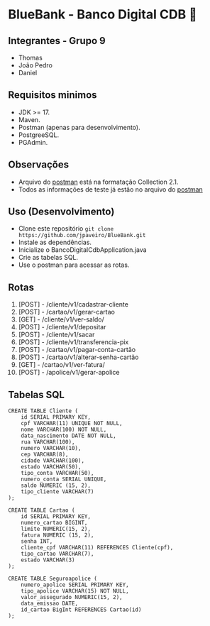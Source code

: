 # BlueBank - Banco Digital CDB 🏦

## Integrantes - Grupo 9
- Thomas
- João Pedro
- Daniel

## Requisitos minimos
- JDK >= 17.
- Maven.
- Postman (apenas para desenvolvimento).
- PostgreeSQL.
- PGAdmin.

## Observações
- Arquivo do [postman](./postman.json) está na formatação Collection 2.1.
- Todos as informações de teste já estão no arquivo do [postman](./postman.json)

## Uso (Desenvolvimento)
- Clone este repositório ```git clone https://github.com/jpaveiro/BlueBank.git```
- Instale as dependências.
- Inicialize o BancoDigitalCdbApplication.java
- Crie as tabelas SQL.
- Use o postman para acessar as rotas.

## Rotas
1. [POST] - /cliente/v1/cadastrar-cliente
1. [POST] - /cartao/v1/gerar-cartao
1. [GET] - /cliente/v1/ver-saldo/
1. [POST] - /cliente/v1/depositar
1. [POST] - /cliente/v1/sacar
1. [POST] - /cliente/v1/transferencia-pix
1. [POST] - /cartao/v1/pagar-conta-cartão
1. [POST] - /cartao/v1/alterar-senha-cartão
1. [GET] - /cartao/v1/ver-fatura/
1. [POST] - /apolice/v1/gerar-apolice

## Tabelas SQL
```
CREATE TABLE Cliente (
	id SERIAL PRIMARY KEY,
	cpf VARCHAR(11) UNIQUE NOT NULL,
	nome VARCHAR(100) NOT NULL,
	data_nascimento DATE NOT NULL,
	rua VARCHAR(100),
	numero VARCHAR(10),
	cep VARCHAR(8),
	cidade VARCHAR(100),
	estado VARCHAR(50),
	tipo_conta VARCHAR(50),
	numero_conta SERIAL UNIQUE,
	saldo NUMERIC (15, 2),
	tipo_cliente VARCHAR(7)
);

CREATE TABLE Cartao (
	id SERIAL PRIMARY KEY,
	numero_cartao BIGINT,
	limite NUMERIC(15, 2),
	fatura NUMERIC (15, 2),
	senha INT,
	cliente_cpf VARCHAR(11) REFERENCES Cliente(cpf),
	tipo_cartao VARCHAR(7),
	estado VARCHAR(3)
);

CREATE TABLE Seguroapolice (
    numero_apolice SERIAL PRIMARY KEY,
	tipo_apolice VARCHAR(15) NOT NULL,
	valor_assegurado NUMERIC(15, 2),
	data_emissao DATE,
	id_cartao BigInt REFERENCES Cartao(id)
);
